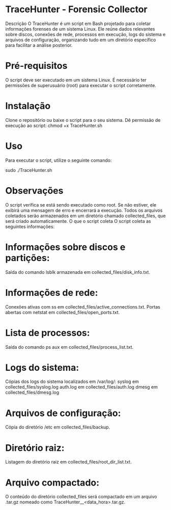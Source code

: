 # TraceHunter - Forensic Collector
Descrição
O TraceHunter é um script em Bash projetado para coletar informações forenses de um sistema Linux. Ele reúne dados relevantes sobre discos, conexões de rede, processos em execução, logs do sistema e arquivos de configuração, organizando tudo em um diretório específico para facilitar a análise posterior.

# Pré-requisitos
O script deve ser executado em um sistema Linux.
É necessário ter permissões de superusuário (root) para executar o script corretamente.

# Instalação
Clone o repositório ou baixe o script para o seu sistema.
Dê permissão de execução ao script:
chmod +x TraceHunter.sh

# Uso
Para executar o script, utilize o seguinte comando:

sudo ./TraceHunter.sh

# Observações
O script verifica se está sendo executado como root. Se não estiver, ele exibirá uma mensagem de erro e encerrará a execução.
Todos os arquivos coletados serão armazenados em um diretório chamado collected_files, que será criado automaticamente.
O que o script coleta
O script coleta as seguintes informações:

# Informações sobre discos e partições:

Saída do comando lsblk armazenada em collected_files/disk_info.txt.
# Informações de rede:

Conexões ativas com ss em collected_files/active_connections.txt.
Portas abertas com netstat em collected_files/open_ports.txt.
# Lista de processos:

Saída do comando ps aux em collected_files/process_list.txt.
# Logs do sistema:

Cópias dos logs do sistema localizados em /var/log/:
syslog em collected_files/syslog.log
auth.log em collected_files/auth.log
dmesg em collected_files/dmesg.log

# Arquivos de configuração:

Cópia do diretório /etc em collected_files/backup.

# Diretório raiz:

Listagem do diretório raiz em collected_files/root_dir_list.txt.

# Arquivo compactado:

O conteúdo do diretório collected_files será compactado em um arquivo .tar.gz nomeado como TraceHunter_<hostname>_<data_hora>.tar.gz.
